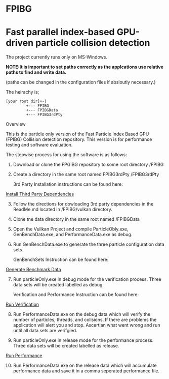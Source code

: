 # FPIBG
# Fast parallel index-based GPU-driven particle collision detection

The project currently runs only on MS-Windows.

**NOTE:It is important to set paths correctly as the applcations use relative paths to find and write data.**

(paths can be changed in the configuration files if absloutly necessary.)

The heirachy is;

	[your root dir]+-|
			 +--- FPIBG 
			 +--- FPIBGData 
			 +--- FPIBG3rdPty 
Overview

This is the particle only version of the Fast Particle Index Based GPU (FPIBG) Collision detection repository.
This version is for performance testing and software evaluation.
	
The stepwise process for using the software is as follows:

1. Download or clone the FPGIBG repository to some root directory
	<rootdir>/FPIBG

2. Create a directory in the same root named FPIBG3rdPty
	<rootdir>/FPIBG3rdPty

	3rd Party Installation instructions can be found here:

[Install Third Party Dependencies](InstallREADME.md)

3. Follow the directions for dowloading 3rd party dependencies in the ReadMe.md located in 
	<rootdir>/FPIBG/vulkan directory.

4. Clone tne data directory in the same root named 
	<rootdir>/FPIBGData

5. Open the Vullkan Project and compile ParticleObly.exe, GenBenchData.exe, and PerformanceData.exe as debug.

6. Run GenBenchData.exe to generate the three particle configuration data sets.

	GenBenchSets Instruction can be found here:

[Generate Benchmark Data](GenAppREADME.md)

7. Run particleOnly.exe in debug mode for the verification process. Three data sets will be created labelled as debug.

	Verification and Performance Instruction can be found here:

[Run Verification](VerifyAppREADME.md)

8. Run PerformanceData.exe on the debug data which will verify the number of particles, threads, and collsions.
	If there are problems the application will alert you and stop. Ascertian what went wrong and run until all data sets are verifgied.

9. Run particleOnly.exe in release mode for the performance process. Three data sets will be created labelled as release.

[Run Performance](PerformanceAppREADME.md)

10. Run PerformanceData.exe on the release data which will accumulate performance data and save it in a comma seperated performance file. 

